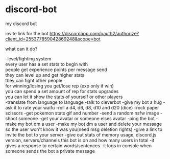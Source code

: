 # discord-bot
my discord bot


invite link for the bot
https://discordapp.com/oauth2/authorize?client_id=255377859042869248&scope=bot



what can it do?

-level/fighting system  
 	every user has a set stats to begin with  
 	people get experience points per message send  
 	they can level up and get higher stats  
 	they can fight other people  
	for winning/losing you get/lose rep (exp only if win)  
	you can spend a set amount of rep for stats upgrades  
	you can let it show the stats of yourself or other players  
-translate from language to language
-talk to cleverbot
-give my bot a hug
-ask it to rate your waifu
-roll a d4, d6, d8, d10 and d20 (dice)
-rock paper scissors
-get pokemon stats gif and number
-send a random nsfw image
-shoot someone
-get your avatar or someone elses avatar
-ping the bot
-make my bot dm a user
-make my bot dm a user and delete your message so the user won't know it was you(need msg deletion rights)
-give a link to invite the bot to your server
-give out stats of memory usage, discord.js version, servers/channels this bot is on and how many users in total
-it gives a response to certain words/sentences
-it logs in console when someone sends the bot a private message
